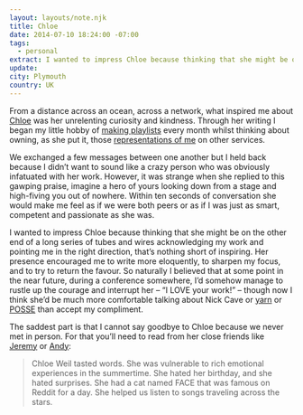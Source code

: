 ```yaml
---
layout: layouts/note.njk
title: Chloe
date: 2014-07-10 18:24:00 -07:00
tags:
  - personal
extract: I wanted to impress Chloe because thinking that she might be on the other end of a long series of tubes and wires acknowledging my work and pointing me in the right direction, that’s nothing short of inspiring. Her presence encouraged me to write more eloquently, to sharpen my focus, and to try to return the favour.
update:
city: Plymouth
country: UK
---
```


From a distance across an ocean, across a network, what inspired me about [Chloe](http://chloeweil.com) was her unrelenting curiosity and kindness. Through her writing I began my little hobby of [making playlists](http://chloeweil.com/blog/i-can-tell-you-how-i-got-from-deep-purple-to-howling-wolf-in-just-25-moves) every month whilst thinking about owning, as she put it, those [representations of me](http://chloeweil.com/blog/hipster) on other services.

We exchanged a few messages between one another but I held back because I didn’t want to sound like a crazy person who was obviously infatuated with her work. However, it was strange when she replied to this gawping praise, imagine a hero of yours looking down from a stage and high-fiving you out of nowhere. Within ten seconds of conversation she would make me feel as if we were both peers or as if I was just as smart, competent and passionate as she was.

I wanted to impress Chloe because thinking that she might be on the other end of a long series of tubes and wires acknowledging my work and pointing me in the right direction, that’s nothing short of inspiring. Her presence encouraged me to write more eloquently, to sharpen my focus, and to try to return the favour. So naturally I believed that at some point in the near future, during a conference somewhere, I’d somehow manage to rustle up the courage and interrupt her – “I LOVE your work!” – though now I think she’d be much more comfortable talking about Nick Cave or [yarn](http://chloeweil.com/blog/category:yarn) or [POSSE](http://indiewebcamp.com/POSSE) than accept my compliment.

The saddest part is that I cannot say goodbye to Chloe because we never met in person. For that you’ll need to read from her close friends like [Jeremy](http://adactio.com/journal/7030/) or [Andy](http://waxy.org/2014/07/chloe):

> Chloe Weil tasted words. She was vulnerable to rich emotional experiences in the summertime. She hated her birthday, and she hated surprises. She had a cat named FACE that was famous on Reddit for a day. She helped us listen to songs traveling across the stars.
